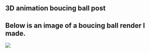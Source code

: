 3D animation boucing ball post
---
Below is an image of a boucing ball render I made.
---
![](vscode-remote:/_posts/Screenshot%20of%20bouncing%20ball%20with%20bones.png)
